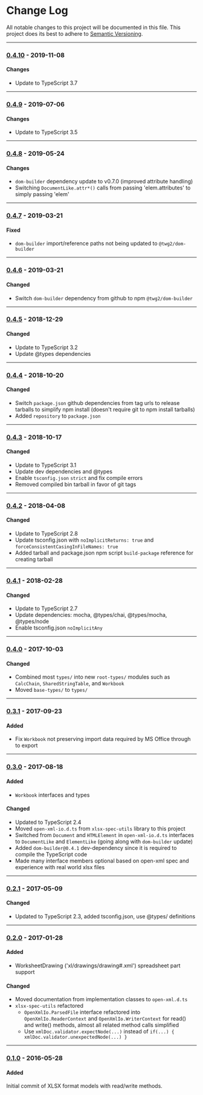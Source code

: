 ﻿# Change Log
All notable changes to this project will be documented in this file.
This project does its best to adhere to [Semantic Versioning](http://semver.org/).


--------
### [0.4.10](N/A) - 2019-11-08
#### Changes
* Update to TypeScript 3.7


--------
### [0.4.9](https://github.com/TeamworkGuy2/xlsx-spec-models/commit/fcd4706bc6452d6eeec82250c16e0258888f72aa) - 2019-07-06
#### Changes
* Update to TypeScript 3.5


--------
### [0.4.8](https://github.com/TeamworkGuy2/xlsx-spec-models/commit/68a03571fe6877fdf9c3ca97b68333cfcfbf3ecc) - 2019-05-24
#### Changes
* `dom-builder` dependency update to v0.7.0 (improved attribute handling)
* Switching `DocumentLike.attr*()` calls from passing 'elem.attributes' to simply passing 'elem'


--------
### [0.4.7](https://github.com/TeamworkGuy2/xlsx-spec-models/commit/349068f0636a0f240ee979a17c41af549bb5ea3b) - 2019-03-21
#### Fixed
* `dom-builder` import/reference paths not being updated to `@twg2/dom-builder`


--------
### [0.4.6](https://github.com/TeamworkGuy2/xlsx-spec-models/commit/49e5289b29e82ad1c889ca824ab8091f8ccd78dc) - 2019-03-21
#### Changed
* Switch `dom-builder` dependency from github to npm `@twg2/dom-builder`


--------
### [0.4.5](https://github.com/TeamworkGuy2/xlsx-spec-models/commit/3ad225d5329f26e4f1e31ae1975b0ade27adfada) - 2018-12-29
#### Changed
* Update to TypeScript 3.2
* Update @types dependencies


--------
### [0.4.4](https://github.com/TeamworkGuy2/xlsx-spec-models/commit/0b1f45dedab6519ed50e8ee4e2e400dd63bd988e) - 2018-10-20
#### Changed
* Switch `package.json` github dependencies from tag urls to release tarballs to simplify npm install (doesn't require git to npm install tarballs)
* Added `repository` to `package.json`


--------
### [0.4.3](https://github.com/TeamworkGuy2/xlsx-spec-models/commit/cdbe5d0f6c0a562da0a9533510742452e331e635) - 2018-10-17
#### Changed
* Update to TypeScript 3.1
* Update dev dependencies and @types
* Enable `tsconfig.json` `strict` and fix compile errors
* Removed compiled bin tarball in favor of git tags


--------
### [0.4.2](https://github.com/TeamworkGuy2/xlsx-spec-models/commit/33a67650de5c82f7421dab2c7593ec6fb8efd821) - 2018-04-08
#### Changed
* Update to TypeScript 2.8
* Update tsconfig.json with `noImplicitReturns: true` and `forceConsistentCasingInFileNames: true`
* Added tarball and package.json npm script `build-package` reference for creating tarball


--------
### [0.4.1](https://github.com/TeamworkGuy2/xlsx-spec-models/commit/ebceb72c60344d8262dd2a8fd0f66b61ac2d76b7) - 2018-02-28
#### Changed
* Update to TypeScript 2.7
* Update dependencies: mocha, @types/chai, @types/mocha, @types/node
* Enable tsconfig.json `noImplicitAny`


--------
### [0.4.0](https://github.com/TeamworkGuy2/xlsx-spec-models/commit/0ec93974ea8a0eca808544e6ede40927f1d66b1a) - 2017-10-03
#### Changed
* Combined most `types/` into new `root-types/` modules such as `CalcChain`, `SharedStringTable`, and `Workbook`
* Moved `base-types/` to `types/`


--------
### [0.3.1](https://github.com/TeamworkGuy2/xlsx-spec-models/commit/040c4aa76c2480acee6ec4006a11816aca3d7a3e) - 2017-09-23
#### Added
* Fix `Workbook` not preserving import data required by MS Office through to export


--------
### [0.3.0](https://github.com/TeamworkGuy2/xlsx-spec-models/commit/36851aba92ef41c64c2179b45ea92bc5862e1b39) - 2017-08-18
#### Added
* `Workbook` interfaces and types

#### Changed
* Updated to TypeScript 2.4
* Moved `open-xml-io.d.ts` from `xlsx-spec-utils` library to this project
* Switched from `Document` and `HTMLElement` in `open-xml-io.d.ts` interfaces to `DocumentLike` and `ElementLike` (going along with `dom-builder` update)
* Added `dom-builder@0.4.1` dev-dependency since it is required to compile the TypeScript code
* Made many interface members optional based on open-xml spec and experience with real world xlsx files


--------
### [0.2.1](https://github.com/TeamworkGuy2/xlsx-spec-models/commit/8de4e66af713401f5bd65b8970e473a920d7002f) - 2017-05-09
#### Changed
* Updated to TypeScript 2.3, added tsconfig.json, use @types/ definitions


--------
### [0.2.0](https://github.com/TeamworkGuy2/xlsx-spec-models/commit/2b1727cf374b71f7ddc2ddb412ea07c2203db84f) - 2017-01-28
#### Added
*  WorksheetDrawing ('xl/drawings/drawing#.xml') spreadsheet part support

#### Changed
* Moved documentation from implementation classes to `open-xml.d.ts`
* `xlsx-spec-utils` refactored
  * `OpenXmlIo.ParsedFile` interface refactored into `OpenXmlIo.ReaderContext` and `OpenXmlIo.WriterContext` for read() and write() methods, almost all related method calls simplified
  * Use `xmlDoc.validator.expectNode(...)` instead of `if(...) { xmlDoc.validator.unexpectedNode(...) }`


--------
### [0.1.0](https://github.com/TeamworkGuy2/xlsx-spec-models/commit/db3df614b82eb17135ce5b48d0154b245e9fbddb) - 2016-05-28
#### Added
Initial commit of XLSX format models with read/write methods.